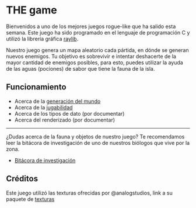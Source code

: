 # THE game

Bienvenidos a uno de los mejores juegos rogue-like que ha salido esta semana. Este juego ha sido programado en el lenguaje de programación C y utilizó la librería gráfica [raylib](https://www.raylib.com/index.html).

Nuestro juego genera un mapa aleatorio cada pártida, en dónde se generan nuevos enemigos. Tu objetivo es sobrevivir e intentar deshacerte de la mayor cantidad de enemigos posibles, para esto, puedes utilizar la ayuda de las aguas (pociones) de sabor que tiene la fauna de la isla.

## Funcionamiento

- Acerca de la [generación del mundo](./docs/mapa.md)
- Acerca de la [jugabilidad](./docs/juego.md)
- Acerca de los tipos de dato (por documentar)
- Acerca del renderizado (por documentar)

---

¿Dudas acerca de la fauna y objetos de nuestro juego? Te recomendamos leer la bitácora de investigación de uno de nuestros biólogos que vive por la zona.

- [Bitácora de investigación](./docs/lore.md) 

## Créditos

Este juego utilizó las texturas ofrecidas por @analogstudios, link a su paquete de [texturas](https://analogstudios.itch.io/forest)
